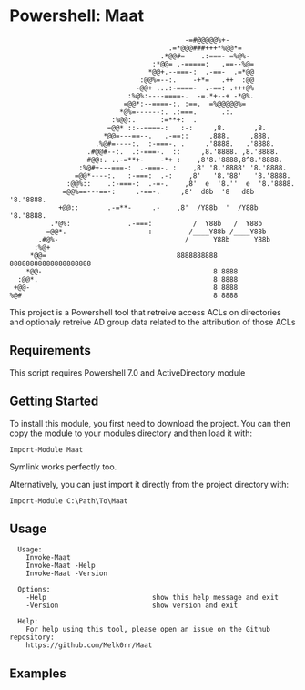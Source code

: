 # Powershell: Maat


```
                                           -=#@@@@@%+-
                                       .=*@@@###+++*%@@*=   
                                     .*@@#=    .:===- =%@%- 
                                   :*@@= .-=====:   .==--%@=
                                  *@@+.--===-:  .-==-  .=*@@
                                :@@%=--:.    -+*=   .++  :@@
                               -@@+ ...:-====-  .-==: .+++@%
                             :%@%:----====-.  -=.*+--+ -*@%.
                            =@@*:--====-:. :==.  =%@@@@@%=
                           *@%=------:. .:===.      .:.
                         :%@@:.      :=**+:  .
                        =@@* ::--====-:   :-:     ,8.       ,8.
                       *@@=---==--.   .-==::     ,888.     ,888.
                     .%@#=----:.  :-===-. .     .'8888.   .'8888.
                   .#@@#--:.  .:-===-.  ::     ,8.'8888. ,8.'8888.
                   #@@:. ..-=**+-    -*+ :    ,8'8.'8888,8^8.'8888.
                 :%@#+---===-:  .-===-. :    ,8' '8.'8888' '8.'8888.
                =@@*----:.   :-===:  .-:    ,8'   '8.'88'   '8.'8888.
              :@@%::    .:-===-:  .-=-.    ,8'  e  '8.''  e  '8.'8888.
             =@@%==---==-:     .-==-.     ,8'  d8b  '8   d8b  '8.'8888.
            +@@::       .-=**-     .-    ,8'  /Y88b  '  /Y88b  '8.'8888.
          .*@%:              .-===:          /  Y88b   /  Y88b
         =@@*.                    :         /____Y88b /____Y88b
       .#@%-                               /      Y88b      Y88b
      :%@+
     *@@=                                8888888888 88888888888888888888
    *@@-                                          8 8888
  :@@*.                                           8 8888
 +@@-                                             8 8888
%@#                                               8 8888

```

This project is a Powershell tool that retreive access ACLs on directories and optionaly retreive AD group data related to the attribution of those ACLs

## Requirements

This script requires Powershell 7.0 and ActiveDirectory module

## Getting Started

To install this module, you first need to download the project. You can then copy the module to your modules directory and then load it with:

`Import-Module Maat`

Symlink works perfectly too.

Alternatively, you can just import it directly from the project directory with:

`Import-Module C:\Path\To\Maat`

## Usage
      Usage:
        Invoke-Maat
        Invoke-Maat -Help
        Invoke-Maat -Version
        
      Options:
        -Help                          show this help message and exit
        -Version                       show version and exit

      Help:
        For help using this tool, please open an issue on the Github repository:
        https://github.com/Melk0rr/Maat


## Examples

